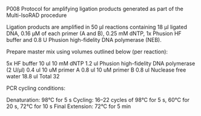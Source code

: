 P008 Protocol for amplifying ligation products generated as part of the Multi-IsoRAD procedure

Ligation products are amplified in 50 µl reactions containing 18 µl ligated DNA, 0.16 µM of each primer (A and B), 0.25 mM dNTP, 1x Phusion HF buffer and 0.8 U Phusion high-fidelity DNA polymerase (NEB).

Prepare master mix using volumes outlined below (per reaction):

5x HF buffer  10 ul
10 mM dNTP	1.2 ul
Phusion high-fidelity DNA polymerase (2 U/μl)	0.4 ul
10 uM primer A  0.8 ul
10 uM primer B  0.8 ul
Nuclease free water	18.8 ul
Total	32

PCR cycling conditions:

Denaturation: 98°C for 5 s
Cycling: 16–22 cycles of 98°C for 5 s, 60°C for 20 s, 72°C for 10 s
Final Extension: 72°C for 5 min
